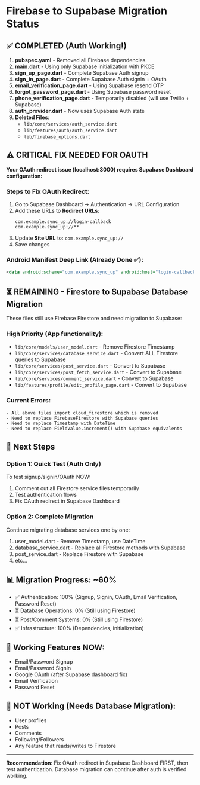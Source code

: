 # Firebase to Supabase Migration Status

## ✅ COMPLETED (Auth Working!)
1. **pubspec.yaml** - Removed all Firebase dependencies
2. **main.dart** - Using only Supabase initialization with PKCE
3. **sign_up_page.dart** - Complete Supabase Auth signup
4. **sign_in_page.dart** - Complete Supabase Auth signin + OAuth
5. **email_verification_page.dart** - Using Supabase resend OTP
6. **forgot_password_page.dart** - Using Supabase password reset
7. **phone_verification_page.dart** - Temporarily disabled (will use Twilio + Supabase)
8. **auth_provider.dart** - Now uses Supabase Auth state
9. **Deleted Files**:
   - `lib/core/services/auth_service.dart`
   - `lib/features/auth/auth_service.dart`
   - `lib/firebase_options.dart`

## ⚠️ CRITICAL FIX NEEDED FOR OAUTH

**Your OAuth redirect issue (localhost:3000) requires Supabase Dashboard configuration:**

### Steps to Fix OAuth Redirect:
1. Go to Supabase Dashboard → Authentication → URL Configuration
2. Add these URLs to **Redirect URLs**:
   ```
   com.example.sync_up://login-callback
   com.example.sync_up://**
   ```
3. Update **Site URL** to: `com.example.sync_up://`
4. Save changes

### Android Manifest Deep Link (Already Done ✅):
```xml
<data android:scheme="com.example.sync_up" android:host="login-callback" />
```

## ⏳ REMAINING - Firestore to Supabase Database Migration
These files still use Firebase Firestore and need migration to Supabase:

### High Priority (App functionality):
- `lib/core/models/user_model.dart` - Remove Firestore Timestamp
- `lib/core/services/database_service.dart` - Convert ALL Firestore queries to Supabase
- `lib/core/services/post_service.dart` - Convert to Supabase
- `lib/core/services/post_fetch_service.dart` - Convert to Supabase
- `lib/core/services/comment_service.dart` - Convert to Supabase
- `lib/features/profile/edit_profile_page.dart` - Convert to Supabase

### Current Errors:
```
- All above files import cloud_firestore which is removed
- Need to replace FirebaseFirestore with Supabase queries
- Need to replace Timestamp with DateTime
- Need to replace FieldValue.increment() with Supabase equivalents
```

## 🎯 Next Steps

### Option 1: Quick Test (Auth Only)
To test signup/signin/OAuth NOW:
1. Comment out all Firestore service files temporarily
2. Test authentication flows
3. Fix OAuth redirect in Supabase Dashboard

### Option 2: Complete Migration
Continue migrating database services one by one:
1. user_model.dart - Remove Timestamp, use DateTime
2. database_service.dart - Replace all Firestore methods with Supabase
3. post_service.dart - Replace Firestore with Supabase
4. etc...

## 📊 Migration Progress: ~60%

- ✅ Authentication: 100% (Signup, Signin, OAuth, Email Verification, Password Reset)
- ⏳ Database Operations: 0% (Still using Firestore)
- ⏳ Post/Comment Systems: 0% (Still using Firestore)
- ✅ Infrastructure: 100% (Dependencies, initialization)

## 🚀 Working Features NOW:
- Email/Password Signup
- Email/Password Signin
- Google OAuth (after Supabase dashboard fix)
- Email Verification
- Password Reset

## 🛑 NOT Working (Needs Database Migration):
- User profiles
- Posts
- Comments
- Following/Followers
- Any feature that reads/writes to Firestore

---
**Recommendation**: Fix OAuth redirect in Supabase Dashboard FIRST, then test authentication. Database migration can continue after auth is verified working.
